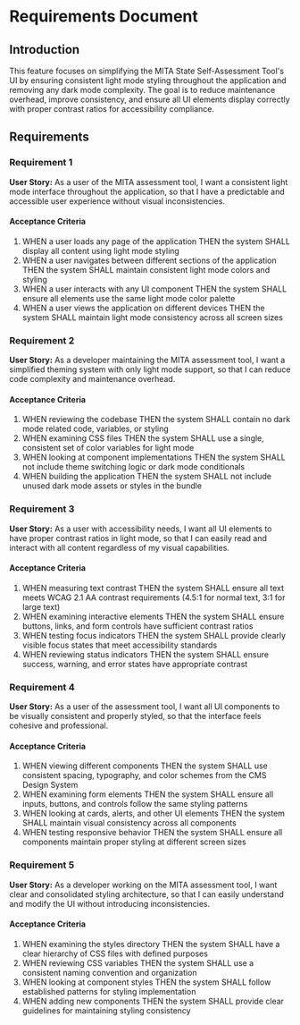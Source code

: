 # Requirements Document

## Introduction

This feature focuses on simplifying the MITA State Self-Assessment Tool's UI by ensuring consistent light mode styling throughout the application and removing any dark mode complexity. The goal is to reduce maintenance overhead, improve consistency, and ensure all UI elements display correctly with proper contrast ratios for accessibility compliance.

## Requirements

### Requirement 1

**User Story:** As a user of the MITA assessment tool, I want a consistent light mode interface throughout the application, so that I have a predictable and accessible user experience without visual inconsistencies.

#### Acceptance Criteria

1. WHEN a user loads any page of the application THEN the system SHALL display all content using light mode styling
2. WHEN a user navigates between different sections of the application THEN the system SHALL maintain consistent light mode colors and styling
3. WHEN a user interacts with any UI component THEN the system SHALL ensure all elements use the same light mode color palette
4. WHEN a user views the application on different devices THEN the system SHALL maintain light mode consistency across all screen sizes

### Requirement 2

**User Story:** As a developer maintaining the MITA assessment tool, I want a simplified theming system with only light mode support, so that I can reduce code complexity and maintenance overhead.

#### Acceptance Criteria

1. WHEN reviewing the codebase THEN the system SHALL contain no dark mode related code, variables, or styling
2. WHEN examining CSS files THEN the system SHALL use a single, consistent set of color variables for light mode
3. WHEN looking at component implementations THEN the system SHALL not include theme switching logic or dark mode conditionals
4. WHEN building the application THEN the system SHALL not include unused dark mode assets or styles in the bundle

### Requirement 3

**User Story:** As a user with accessibility needs, I want all UI elements to have proper contrast ratios in light mode, so that I can easily read and interact with all content regardless of my visual capabilities.

#### Acceptance Criteria

1. WHEN measuring text contrast THEN the system SHALL ensure all text meets WCAG 2.1 AA contrast requirements (4.5:1 for normal text, 3:1 for large text)
2. WHEN examining interactive elements THEN the system SHALL ensure buttons, links, and form controls have sufficient contrast ratios
3. WHEN testing focus indicators THEN the system SHALL provide clearly visible focus states that meet accessibility standards
4. WHEN reviewing status indicators THEN the system SHALL ensure success, warning, and error states have appropriate contrast

### Requirement 4

**User Story:** As a user of the assessment tool, I want all UI components to be visually consistent and properly styled, so that the interface feels cohesive and professional.

#### Acceptance Criteria

1. WHEN viewing different components THEN the system SHALL use consistent spacing, typography, and color schemes from the CMS Design System
2. WHEN examining form elements THEN the system SHALL ensure all inputs, buttons, and controls follow the same styling patterns
3. WHEN looking at cards, alerts, and other UI elements THEN the system SHALL maintain visual consistency across all components
4. WHEN testing responsive behavior THEN the system SHALL ensure all components maintain proper styling at different screen sizes

### Requirement 5

**User Story:** As a developer working on the MITA assessment tool, I want clear and consolidated styling architecture, so that I can easily understand and modify the UI without introducing inconsistencies.

#### Acceptance Criteria

1. WHEN examining the styles directory THEN the system SHALL have a clear hierarchy of CSS files with defined purposes
2. WHEN reviewing CSS variables THEN the system SHALL use a consistent naming convention and organization
3. WHEN looking at component styles THEN the system SHALL follow established patterns for styling implementation
4. WHEN adding new components THEN the system SHALL provide clear guidelines for maintaining styling consistency